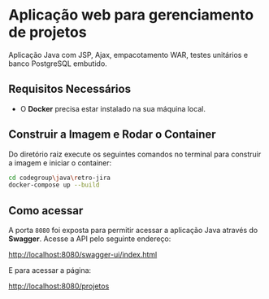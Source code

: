 # Aplicação web para gerenciamento de projetos

Aplicação Java com JSP, Ajax, empacotamento WAR, testes unitários e banco PostgreSQL embutido.

## Requisitos Necessários

- O **Docker** precisa estar instalado na sua máquina local.

## Construir a Imagem e Rodar o Container

Do diretório raiz execute os seguintes comandos no terminal para construir a imagem e iniciar o container:

```bash
cd codegroup\java\retro-jira
docker-compose up --build
```
## Como acessar

A porta `8080` foi exposta para permitir acessar a aplicação Java através do **Swagger**. Acesse a API pelo seguinte endereço:

[http://localhost:8080/swagger-ui/index.html](http://localhost:8080/swagger-ui/index.html)

E para acessar a página:

[http://localhost:8080/projetos](http://localhost:8080/projetos)

